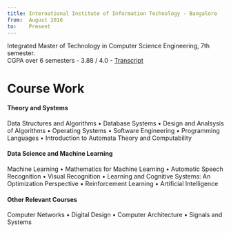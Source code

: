 ```yaml
---
title: International Institute of Information Technology - Bangalore
from:  August 2016
to:    Present
---
```


Integrated Master of Technology in Computer Science Engineering, 7th semester.<br>
CGPA over 6 semesters - 3.88 / 4.0 - <a target="_blank" rel="noopener noreferrer" href="{{site.url}}{{site.baseurl}}/assets/pdf/transcript.pdf">Transcript</a>

<h1>Course Work</h1>
<h4>Theory and Systems</h4>
Data Structures and Algorithms • Database Systems • Design and Analsysis of Algorithms • Operating Systems • Software Engineering • Programming Languages • Introduction to Automata Theory and Computability

<h4>Data Science and Machine Learning</h4>
Machine Learning • Mathematics for Machine Learning • Automatic Speech Recognition • Visual Recognition • Learning and Cognitive Systems: An Optimization Perspective • Reinforcement Learning • Artificial Intelligence

<h4>Other Relevant Courses</h4>
Computer Networks • Digital Design • Computer Architecture • Signals and Systems